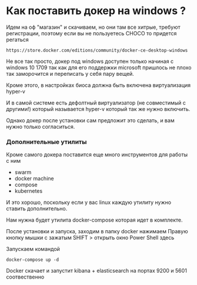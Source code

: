 # Как поставить докер на windows ?

Идем на оф "магазин" и скачиваем, но они там все хитрые, требуют регистрации, поэтому если вы не пользуетесь CHOCO то придется регаться


```
https://store.docker.com/editions/community/docker-ce-desktop-windows
```

Не все так просто, докер под windows доступен только начиная с windows 10 1709 так как для его поддержки microsoft пришлось не плохо так заморочится и переписать у себя пару вещей. 

Кроме этого, в настройках биоса должна быть включена виртуализация hyper-v

И в самой системе есть дефолтный виртуализатор (не совместимый с другими!) который называется hyper-v который так же нужно включить. 

Однако докер после установки сам предложит это сделать, и вам нужно только согласиться.


### Дополнительные утилиты

Кроме самого докера поставится еще много инструментов для работы с ним 

* swarm 
* docker machine 
* compose 
* kubernetes

И это хорошо, поскольку если у вас linux каждую утилиту нужно ставить дополнительно.

Нам нужна будет утилита docker-compose которая идет в комплекте. 

После установки и запуска, заходим в папку docker нажимаем Правую кнопку мышки с зажатым SHIFT > открыть окно Power Shell здесь

Запускаем командой 

```
docker-compose up -d 
```

Docker скачает и запустит kibana + elasticsearch на портах 9200 и 5601 соотвественно
